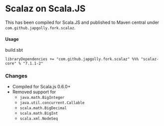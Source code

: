 # Scalaz on Scala.JS

This has been compiled for Scala.JS and published to Maven central under `com.github.japgolly.fork.scalaz`.

#### Usage

build.sbt
```
libraryDependencies += "com.github.japgolly.fork.scalaz" %%% "scalaz-core" % "7.1.1-2"
```

### Changes

* Compiled for Scala.js 0.6.0+
* Removed support for
  * `java.math.BigInteger`
  * `java.util.concurrent.Callable`
  * `scala.math.BigDecimal`
  * `scala.math.BigInt`
  * `scala.xml.NodeSeq`
